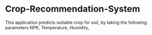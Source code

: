 # Crop-Recommendation-System
This application predicts suitable crop for soil, by taking the following parameters NPK, Temperature, Humidity,
